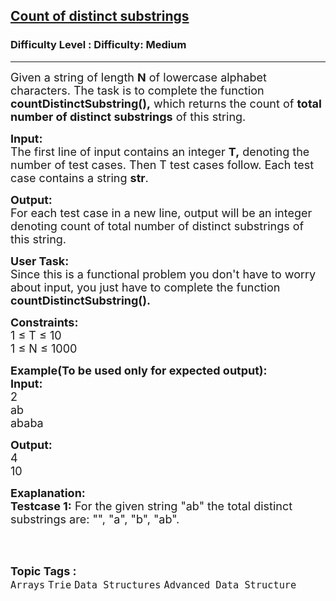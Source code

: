 <h2><a href="https://www.geeksforgeeks.org/problems/count-of-distinct-substrings/1?page=1&difficulty=Medium&status=unsolved&sortBy=submissions">Count of distinct substrings</a></h2><h3>Difficulty Level : Difficulty: Medium</h3><hr><div class="problems_problem_content__Xm_eO"><p><span style="font-size:18px">Given a string of length <strong>N</strong> of lowercase alphabet characters. The task is to complete the function <strong>countDistinctSubstring(),</strong> which returns&nbsp;the count of <strong>total number of distinct substrings</strong> of this string.</span></p>

<p><span style="font-size:18px"><strong>Input:</strong><br>
The first line of input contains an integer <strong>T,</strong> denoting the number of test cases. Then T test cases follow. Each test case contains a string <strong>str</strong>.</span></p>

<p><span style="font-size:18px"><strong>Output:</strong><br>
For each test case in a new line, output will be an integer denoting&nbsp;count of total number of distinct substrings of this string.</span></p>

<p><span style="font-size:18px"><strong>User Task:</strong><br>
Since this is a functional problem you don't have to worry about input, you just have to complete the function <strong>countDistinctSubstring().</strong></span></p>

<p><span style="font-size:18px"><strong>Constraints:</strong><br>
1 ≤&nbsp;T ≤ 10<br>
1 ≤&nbsp;N ≤&nbsp;1000</span></p>

<p><span style="font-size:18px"><strong>Example(To be used only for expected output):<br>
Input:</strong><br>
2<br>
ab<br>
ababa</span></p>

<p><span style="font-size:18px"><strong>Output:</strong><br>
4<br>
10</span></p>

<p><span style="font-size:18px"><strong>Exaplanation:<br>
Testcase 1:</strong> For the given string "ab" the total distinct substrings are: "", "a", "b", "ab".</span><br>
&nbsp;</p>
</div><br><p><span style=font-size:18px><strong>Topic Tags : </strong><br><code>Arrays</code>&nbsp;<code>Trie</code>&nbsp;<code>Data Structures</code>&nbsp;<code>Advanced Data Structure</code>&nbsp;
